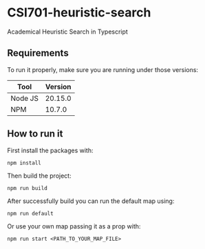 # CSI701-heuristic-search
Academical Heuristic Search in Typescript

## Requirements

To run it properly, make sure you are running under those versions:

| Tool | Version |
| ------ | ------ |
| Node JS | 20.15.0 |
| NPM | 10.7.0 |

## How to run it

First install the packages with:

`npm install`

Then build the project:

`npm run build`

After successfully build you can run the default map using:

`npm run default`

Or use your own map passing it as a prop with:

`npm run start <PATH_TO_YOUR_MAP_FILE>`
